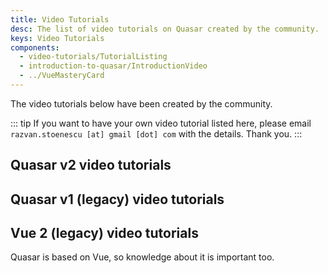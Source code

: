 ```yaml
---
title: Video Tutorials
desc: The list of video tutorials on Quasar created by the community.
keys: Video Tutorials
components:
  - video-tutorials/TutorialListing
  - introduction-to-quasar/IntroductionVideo
  - ../VueMasteryCard
---
```


<introduction-video />

The video tutorials below have been created by the community.

::: tip
If you want to have your own video tutorial listed here, please email `razvan.stoenescu [at] gmail [dot] com` with the details. Thank you.
:::

## Quasar v2 video tutorials

<tutorial-listing which="quasar-v2" />

<vue-mastery-card to="https://www.vuemastery.com/courses/vue3-deep-dive-with-evan-you/vue3-overview/" subject="Vue from its creator" />

## Quasar v1 (legacy) video tutorials

<tutorial-listing which="quasar-v1" />

<vue-mastery-card to="https://www.vuemastery.com/courses/vue-3-essentials/why-the-composition-api/" subject="the Composition Api" />

## Vue 2 (legacy) video tutorials

Quasar is based on Vue, so knowledge about it is important too.

<tutorial-listing which="vue" />
